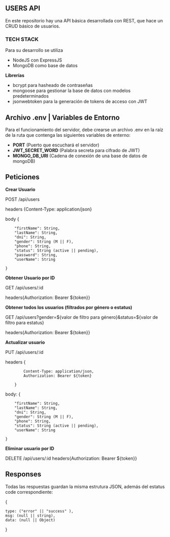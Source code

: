 ## USERS API

En este repositorio hay una API básica desarrollada con REST, que hace un CRUD básico de usuarios.

### TECH STACK

Para su desarrollo se utiliza 
* NodeJS con ExpressJS
* MongoDB como base de datos

**Librerías**


* bcrypt para hasheado de contraseñas
* mongoose para gestionar la base de datos con modelos predeterminados
* jsonwebtoken para la generación de tokens de acceso con JWT

## Archivo .env | Variables de Entorno


Para el funcionamiento del servidor, debe crearse un archivo .env en la raíz de la ruta que contenga las siguientes variables de enterno:


* **PORT** (Puerto que escuchará el servidor)
* **JWT_SECRET_WORD** (Palabra secreta para cifrado de JWT)
* **MONGO_DB_URI** (Cadena de conexión de una base de datos de mongoDB)


## Peticiones


**Crear Usuario**


POST /api/users

headers {Content-Type: application/json}

body {  

        "firstName": String,  
        "lastName": String,  
        "dni": String,  
        "gender": String (M || F),  
        "phone": String,  
        "status": String (active || pending),  
        "password": String,  
        "userName": String  

    }  


**Obtener Usuario por ID**


GET /api/users/:id

headers{Authorization: Bearer ${token}}


**Obtener todos los usuarios (filtrados por género o estatus)**


GET /api/users?gender=${valor de filtro para género}&status=${valor de filtro para estatus}

headers{Authorization: Bearer ${token}}


**Actualizar usuario**


PUT /api/users/:id

headers {   

            Content-Type: application/json,
            Authorization: Bearer ${token}

        }


body: {

        "firstName": String,
        "lastName": String,
        "dni": String,
        "gender": String (M || F),
        "phone": String,
        "status": String (active || pending),
        "userName": String

    }


**Eliminar usuario por ID**


DELETE /api/users/:id
headers{Authorization: Bearer ${token}}


## Responses


Todas las respuestas guardan la misma estrutura JSON, además del estatus code correspondiente:


{

    type: ("error" || "success" ), 
    msg: (null || string), 
    data: (null || Object)

}



